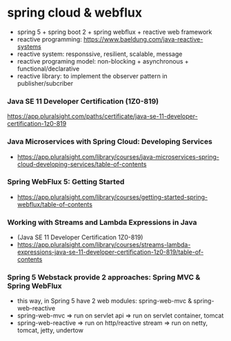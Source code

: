 # spring cloud & webflux
- spring 5 + spring boot 2 + spring webflux + reactive web framework
- reactive programming: https://www.baeldung.com/java-reactive-systems
- reactive system: responssive, resilient, scalable, message
- reactive programing model: non-blocking + asynchronous + functional/declarative
- reactive library: to implement the observer pattern in publisher/subcriber

### Java SE 11 Developer Certification (1Z0-819)
https://app.pluralsight.com/paths/certificate/java-se-11-developer-certification-1z0-819

### Java Microservices with Spring Cloud: Developing Services
- https://app.pluralsight.com/library/courses/java-microservices-spring-cloud-developing-services/table-of-contents

### Spring WebFlux 5: Getting Started
- https://app.pluralsight.com/library/courses/getting-started-spring-webflux/table-of-contents

### Working with Streams and Lambda Expressions in Java 
- (Java SE 11 Developer Certification 1Z0-819)
- https://app.pluralsight.com/library/courses/streams-lambda-expressions-java-se-11-developer-certification-1z0-819/table-of-contents

### Spring 5 Webstack provide 2 approaches: Spring MVC & Spring WebFlux
- this way, in Spring 5 have 2 web modules: spring-web-mvc & spring-web-reactive
- spring-web-mvc => run on servlet api => run on servlet container, tomcat
- spring-web-reactive => run on http/reactive stream => run on netty, tomcat, jetty, undertow
